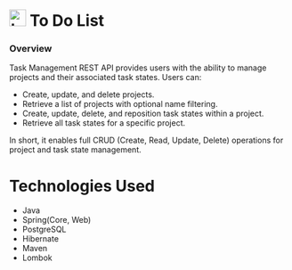 <h1><img width="30" height="30" src="https://img.icons8.com/color/48/to-do.png" alt="to-do"/> To Do List </h1>

<h3>Overview</h3>

Task Management REST API  provides users with the ability to manage projects and their associated task states. Users can:

- Create, update, and delete projects.
- Retrieve a list of projects with optional name filtering.
- Create, update, delete, and reposition task states within a project.
- Retrieve all task states for a specific project.

In short, it enables full CRUD (Create, Read, Update, Delete) operations for project and task state management.

<h1>Technologies Used</h1>

 - Java
 - Spring(Core, Web)
 - PostgreSQL
 - Hibernate
 - Maven
 - Lombok
